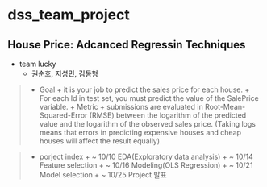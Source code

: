 # dss_team_project
## House Price: Adcanced Regressin Techniques
+ team lucky
  + 권순호, 지성민, 김동형

> + Goal
    + it is your job to predict the sales price for each house.
    + For each Id in test set, you must predict the value of the SalePrice variable.
    + Metric
    + submissions are evaluated in Root-Mean-Squared-Error (RMSE) between the logarithm of the predicted value and the logarithm of the observed sales price.
(Taking logs means that errors in predicting expensive houses and cheap houses will affect the result equally)


> +  porject index
    + ~ 10/10 EDA(Exploratory data analysis)
    + ~ 10/14 Feature selection
    + ~ 10/16 Modeling(OLS Regression)
    + ~ 10/21 Model selection
    + ~ 10/25 Project 발표

